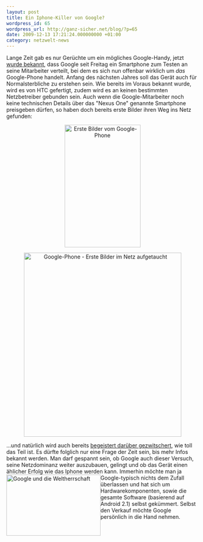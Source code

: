 ```yaml
---
layout: post
title: Ein Iphone-Killer von Google?
wordpress_id: 65
wordpress_url: http://ganz-sicher.net/blog/?p=65
date: 2009-12-13 17:21:24.000000000 +01:00
category: netzwelt-news
---
```

Lange Zeit gab es nur Gerüchte um ein mögliches Google-Handy, jetzt <a href="http://www.golem.de/0912/71842.html">wurde bekannt</a>, dass Google seit Freitag ein Smartphone zum Testen an seine Mitarbeiter verteilt, bei dem es sich nun offenbar wirklich um <em>das</em> Google-Phone handelt. Anfang des nächsten Jahres soll das Gerät auch für Normalsterbliche zu erstehen sein.
Wie bereits im Voraus bekannt wurde, wird es von HTC gefertigt, zudem wird es an keinen bestimmten Netzbetreiber gebunden sein. Auch wenn die Google-Mitarbeiter noch keine technischen Details über das "Nexus One" genannte Smartphone preisgeben dürfen, so haben doch bereits erste Bilder ihren Weg ins Netz gefunden:

<div style="text-align: center; white-space: no-wrap;"><img title="Erste Bilder vom Google-Phone" src="{{site.url}}/wp-content/uploads/HTCPassiongooglephone.jpg" alt="Erste Bilder vom Google-Phone" width="199" height="321" />

<img title="Google-Phone - Erste Bilder im Netz aufgetaucht" src="{{site.url}}/wp-content/uploads/49239592.jpg" alt="Google-Phone - Erste Bilder im Netz aufgetaucht" width="413" height="482" /></div>

...und natürlich wird auch bereits <a href="http://www.techcrunch.com/2009/12/11/google-phone-zomg/">begeistert darüber gezwitschert</a>, wie toll das Teil ist. Es dürfte folglich nur eine Frage der Zeit sein, bis mehr Infos bekannt werden. Man darf gespannt sein, ob Google auch dieser Versuch, seine Netzdominanz weiter auszubauen, gelingt und ob das Gerät einen ählicher Erfolg wie das Iphone werden kann. <img style="float:left;" title="Google und die Weltherrschaft" src="{{site.url}}/wp-content/uploads/goo.png" alt="Google und die Weltherrschaft" width="247" height="160" /> Immerhin möchte man ja Google-typisch nichts dem Zufall überlassen und hat sich um Hardwarekomponenten, sowie die gesamte Software (basierend auf Android 2.1) selbst gekümmert. Selbst den Verkauf möchte Google persönlich in die Hand nehmen.
<div id="clearer" style="clear:both;"></div> 
